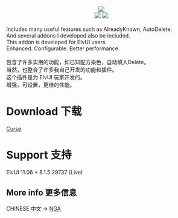 <div align="center">
    <img src="https://github.com/fang2hou/ElvUI_WindTools/blob/beta/Title.png?raw=true"/><br>
    <img src="https://img.shields.io/badge/ElvUI-11.06-blue.svg?longCache=true&style=flat"/>
    <img src="https://img.shields.io/badge/Version-1.4.2-green.svg?longCache=true&style=flat"/>
</div>
<br>
Includes many useful features such as AlreadyKnown, AutoDelete.<br>
And several addons I developed also be included.<br>
This addon is developed for ElvUI users.<br>
Enhanced. Configurable. Better performance.<br><br>
包含了许多实用的功能，如已知配方染色，自动填入Delete。<br>
当然，也整合了许多我自己开发的功能和插件。<br>
这个插件是为 ElvUI 玩家开发的。<br>
增强，可设置，更佳的性能。<br>

# Download 下载
[Curse](https://www.curseforge.com/wow/addons/elvui_windtools)

# Support 支持
ElvUI 11.06 + 8.1.5.29737 (Live)

## More info 更多信息
CHINESE 中文 → [NGA](http://bbs.ngacn.cc/read.php?tid=12142815)
